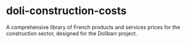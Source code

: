 # doli-construction-costs
A comprehensive library of French products and services prices for the construction sector, designed for the Dolibarr project.
